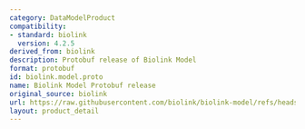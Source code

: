 ```yaml
---
category: DataModelProduct
compatibility:
- standard: biolink
  version: 4.2.5
derived_from: biolink
description: Protobuf release of Biolink Model
format: protobuf
id: biolink.model.proto
name: Biolink Model Protobuf release
original_source: biolink
url: https://raw.githubusercontent.com/biolink/biolink-model/refs/heads/master/project/protobuf/biolink_model.proto
layout: product_detail
---
```

